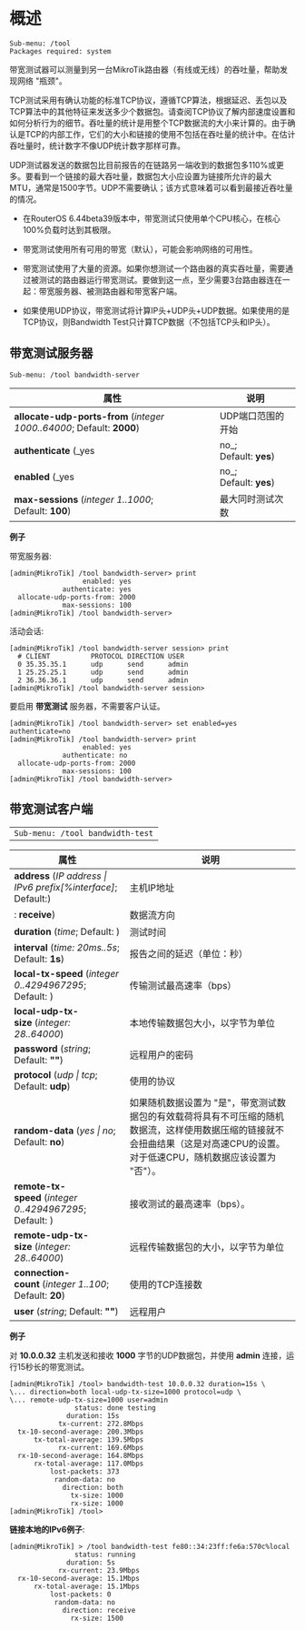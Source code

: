 # 概述

```shell
Sub-menu: /tool
Packages required: system
```

带宽测试器可以测量到另一台MikroTik路由器（有线或无线）的吞吐量，帮助发现网络 "瓶颈"。

TCP测试采用有确认功能的标准TCP协议，遵循TCP算法，根据延迟、丢包以及TCP算法中的其他特征来发送多少个数据包。请查阅TCP协议了解内部速度设置和如何分析行为的细节。吞吐量的统计是用整个TCP数据流的大小来计算的。由于确认是TCP的内部工作，它们的大小和链接的使用不包括在吞吐量的统计中。在估计吞吐量时，统计数字不像UDP统计数字那样可靠。

UDP测试器发送的数据包比目前报告的在链路另一端收到的数据包多110%或更多。要看到一个链接的最大吞吐量，数据包大小应设置为链接所允许的最大MTU，通常是1500字节。UDP不需要确认；该方式意味着可以看到最接近吞吐量的情况。

- 在RouterOS 6.44beta39版本中，带宽测试只使用单个CPU核心，在核心100%负载时达到其极限。
- 带宽测试使用所有可用的带宽（默认），可能会影响网络的可用性。

- 带宽测试使用了大量的资源。如果你想测试一个路由器的真实吞吐量，需要通过被测试的路由器运行带宽测试。要做到这一点，至少需要3台路由器连在一起：带宽服务器、被测路由器和带宽客户端。

- 如果使用UDP协议，带宽测试将计算IP头+UDP头+UDP数据。如果使用的是TCP协议，则Bandwidth Test只计算TCP数据（不包括TCP头和IP头）。

## 带宽测试服务器

`Sub-menu: /tool bandwidth-server`
  
| 属性                                                                   | 说明                   |
| ---------------------------------------------------------------------- | ---------------------- |
| **allocate-udp-ports-from** (_integer 1000..64000_; Default: **2000**) | UDP端口范围的开始      |
| **authenticate** (_yes                                                 | no_; Default: **yes**) | 只和经过认证的客户进行通信 |
| **enabled** (_yes                                                      | no_; Default: **yes**) | 定义是否启用带宽服务器     |
| **max-sessions** (_integer 1..1000_; Default: **100**)                 | 最大同时测试次数       |

**例子**

带宽服务器:

```shell
[admin@MikroTik] /tool bandwidth-server> print                                 
                  enabled: yes                                                 
             authenticate: yes                                                 
  allocate-udp-ports-from: 2000                                                
             max-sessions: 100                                                 
[admin@MikroTik] /tool bandwidth-server>
```

活动会话:

```shell
[admin@MikroTik] /tool bandwidth-server session> print
  # CLIENT          PROTOCOL DIRECTION USER
  0 35.35.35.1      udp      send      admin
  1 25.25.25.1      udp      send      admin
  2 36.36.36.1      udp      send      admin
[admin@MikroTik] /tool bandwidth-server session>
```

要启用 **带宽测试** 服务器，不需要客户认证。

```shell
[admin@MikroTik] /tool bandwidth-server> set enabled=yes authenticate=no       
[admin@MikroTik] /tool bandwidth-server> print                                 
                  enabled: yes                                                 
             authenticate: no                                                  
  allocate-udp-ports-from: 2000                                                
             max-sessions: 100                                                 
[admin@MikroTik] /tool bandwidth-server>
```

## 带宽测试客户端

<table border="0" cellpadding="0" cellspacing="0"><tbody><tr><td class="code"><div class="container" title="Hint: double-click to select code"><div class="line number1 index0 alt2" data-bidi-marker="true"><code class="ros plain">Sub-menu</code><code class="ros constants">: /tool bandwidth-test</code></div></div></td></tr></tbody></table>

| 属性                                                                                         | 说明                                                                                                                                                                             |
| -------------------------------------------------------------------------------------------- | -------------------------------------------------------------------------------------------------------------------------------------------------------------------------------- |
| **address** (_IP address \| IPv6 prefix\[%interface\]_; Default:)                            | 主机IP地址                                                                                                                                                                       |
| : **receive**)                                                                               | 数据流方向                                                                                                                                                                       |
| **duration** (_time_; Default: )                                                             | 测试时间                                                                                                                                                                         |
| **interval** (_time: 20ms..5s_; Default: **1s**)                                             | 报告之间的延迟（单位：秒）                                                                                                                                                       |
| **local-tx-speed** (_integer 0..4294967295_; Default: )                                      | 传输测试最高速率（bps）                                                                                                                                                          |
| **local-udp-tx-size** (_integer: 28..64000_)                                                 | 本地传输数据包大小，以字节为单位                                                                                                                                                 |
| **password** (_string_; Default: **""**)                                                     | 远程用户的密码                                                                                                                                                                   |
| **protocol** (_udp                                                \| tcp_; Default: **udp**) | 使用的协议                                                                                                                                                                       |
| **random-data** (_yes                                             \| no_; Default: **no**)   | 如果随机数据设置为 "是"，带宽测试数据包的有效载荷将具有不可压缩的随机数据流，这样使用数据压缩的链接就不会扭曲结果（这是对高速CPU的设置。对于低速CPU，随机数据应该设置为 "否"）。 |
| **remote-tx-speed** (_integer 0..4294967295_; Default: )                                     | 接收测试的最高速率（bps）。                                                                                                                                                      |
| **remote-udp-tx-size** (_integer: 28..64000_)                                                | 远程传输数据包的大小，以字节为单位                                                                                                                                               |
| **connection-count** (_integer 1..100_; Default: **20**)                                     | 使用的TCP连接数                                                                                                                                                                  |
| **user** (_string_; Default: **""**)                                                         | 远程用户                                                                                                                                                                         |

**例子**

对 **10.0.0.32** 主机发送和接收 **1000** 字节的UDP数据包，并使用 **admin** 连接，运行15秒长的带宽测试。

```shell
[admin@MikroTik] /tool> bandwidth-test 10.0.0.32 duration=15s \
\... direction=both local-udp-tx-size=1000 protocol=udp \
\... remote-udp-tx-size=1000 user=admin
                status: done testing
              duration: 15s
            tx-current: 272.8Mbps
  tx-10-second-average: 200.3Mbps
      tx-total-average: 139.5Mbps
            rx-current: 169.6Mbps
  rx-10-second-average: 164.8Mbps
      rx-total-average: 117.0Mbps
          lost-packets: 373
           random-data: no
             direction: both
               tx-size: 1000
               rx-size: 1000
[admin@MikroTik] /tool>
```

**链接本地的IPv6例子**:

```shell
[admin@MikroTik] > /tool bandwidth-test fe80::34:23ff:fe6a:570c%local
                status: running
              duration: 5s
            rx-current: 23.9Mbps
  rx-10-second-average: 15.1Mbps
      rx-total-average: 15.1Mbps
          lost-packets: 0
           random-data: no
             direction: receive
               rx-size: 1500
```
